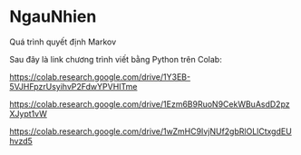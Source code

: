# NgauNhien
Quá trình quyết định Markov

Sau đây là link chương trình viết bằng Python trên Colab:

https://colab.research.google.com/drive/1Y3EB-5VJHFpzrUsyihvP2FdwYPVHITme

https://colab.research.google.com/drive/1Ezm6B9RuoN9CekWBuAsdD2pzXJypt1vW

https://colab.research.google.com/drive/1wZmHC9IvjNUf2gbRlOLlCtxgdEUhvzd5
